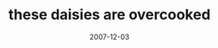 ---
layout: base.njk
title : 'these daisies are overcooked' 
view_title : 'these daisies are overcooked' 
year : '2007' 
date : '2007-12-03' 
img_file : '/drawing/thesedaisiesareovercooked.png' 
html_file : 'thesedaisiesareovercooked' 
next_html : 'icantelltheressomethinggoingonhere.html' 
year_order : '280' 
permalink : "title/{{html_file}}.html"
---